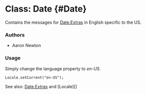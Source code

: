 Class: Date {#Date}
=====================================

Contains the messages for [Date.Extras][] in English specific to the US.

### Authors

* Aaron Newton

### Usage

Simply change the language property to *en-US*.

	Locale.setCurrent("en-US");

See also: [Date.Extras][] and [Locale][]

[Form.Validator]: /more/Forms/Form.Validator#Form-Validator
[Date.Extras]: /more/Types/Date.Extras
